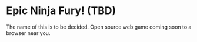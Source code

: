 Epic Ninja Fury! (TBD)
===================

The name of this is to be decided. Open source web game coming soon to a browser near you.